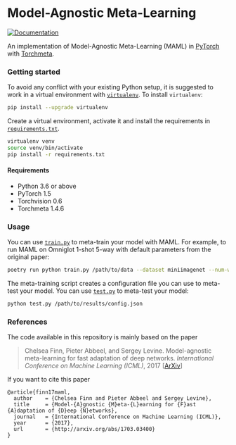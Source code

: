 # Model-Agnostic Meta-Learning
[![Documentation](https://img.shields.io/badge/1.5-PyTorch-EE4C2C)](https://pytorch.org/)

An implementation of Model-Agnostic Meta-Learning (MAML) in [PyTorch](https://pytorch.org/) with [Torchmeta](https://github.com/tristandeleu/pytorch-meta).

### Getting started
To avoid any conflict with your existing Python setup, it is suggested to work in a virtual environment with [`virtualenv`](https://docs.python-guide.org/dev/virtualenvs/). To install `virtualenv`:
```bash
pip install --upgrade virtualenv
```
Create a virtual environment, activate it and install the requirements in [`requirements.txt`](requirements.txt).
```bash
virtualenv venv
source venv/bin/activate
pip install -r requirements.txt
```

#### Requirements
 - Python 3.6 or above
 - PyTorch 1.5
 - Torchvision 0.6
 - Torchmeta 1.4.6

### Usage
You can use [`train.py`](train.py) to meta-train your model with MAML. For example, to run MAML on Omniglot 1-shot 5-way with default parameters from the original paper:
```bash
poetry run python train.py /path/to/data --dataset miniimagenet --num-ways 5 --num-shots 1 --use-cuda --step-size 0.4 --batch-size 32 --num-workers 8 --num-epochs 600 --output-folder /path/to/results
```
The meta-training script creates a configuration file you can use to meta-test your model. You can use [`test.py`](test.py) to meta-test your model:
```bash
python test.py /path/to/results/config.json
```

### References
The code available in this repository is mainly based on the paper
> Chelsea Finn, Pieter Abbeel, and Sergey Levine. Model-agnostic meta-learning for fast adaptation of deep
networks. _International Conference on Machine Learning (ICML)_, 2017 [[ArXiv](https://arxiv.org/abs/1703.03400)]

If you want to cite this paper
```
@article{finn17maml,
  author    = {Chelsea Finn and Pieter Abbeel and Sergey Levine},
  title     = {Model-{A}gnostic {M}eta-{L}earning for {F}ast {A}daptation of {D}eep {N}etworks},
  journal   = {International Conference on Machine Learning (ICML)},
  year      = {2017},
  url       = {http://arxiv.org/abs/1703.03400}
}
```
